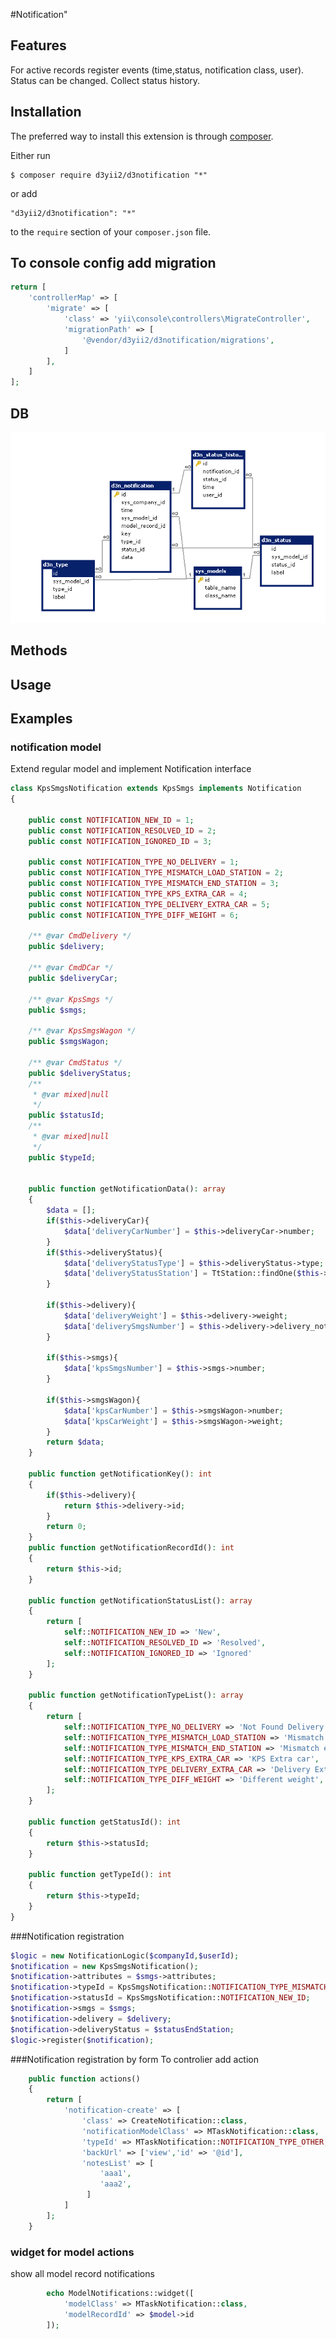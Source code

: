 #Notification"

## Features
For active records register events (time,status, notification class, user). Status can be changed.
Collect status history.  

## Installation

The preferred way to install this extension is through [composer](http://getcomposer.org/download/).

Either run

```
$ composer require d3yii2/d3notification "*"
```

or add

```
"d3yii2/d3notification": "*"
```

to the `require` section of your `composer.json` file.

## To console config add migration
```php
return [
    'controllerMap' => [
        'migrate' => [
            'class' => 'yii\console\controllers\MigrateController',
            'migrationPath' => [
                '@vendor/d3yii2/d3notification/migrations',
            ]
        ],
    ]
];   


```

## DB

![DB strukture](https://github.com/d3yii2/d3notification/blob/master/doc/DbSchema.png)

## Methods


## Usage

## Examples

### notification model

Extend regular model and implement Notification interface
```php
class KpsSmgsNotification extends KpsSmgs implements Notification
{

    public const NOTIFICATION_NEW_ID = 1;
    public const NOTIFICATION_RESOLVED_ID = 2;
    public const NOTIFICATION_IGNORED_ID = 3;

    public const NOTIFICATION_TYPE_NO_DELIVERY = 1;
    public const NOTIFICATION_TYPE_MISMATCH_LOAD_STATION = 2;
    public const NOTIFICATION_TYPE_MISMATCH_END_STATION = 3;
    public const NOTIFICATION_TYPE_KPS_EXTRA_CAR = 4;
    public const NOTIFICATION_TYPE_DELIVERY_EXTRA_CAR = 5;
    public const NOTIFICATION_TYPE_DIFF_WEIGHT = 6;

    /** @var CmdDelivery */
    public $delivery;

    /** @var CmdDCar */
    public $deliveryCar;

    /** @var KpsSmgs */
    public $smgs;

    /** @var KpsSmgsWagon */
    public $smgsWagon;

    /** @var CmdStatus */
    public $deliveryStatus;
    /**
     * @var mixed|null
     */
    public $statusId;
    /**
     * @var mixed|null
     */
    public $typeId;


    public function getNotificationData(): array
    {
        $data = [];
        if($this->deliveryCar){
            $data['deliveryCarNumber'] = $this->deliveryCar->number;
        }
        if($this->deliveryStatus){
            $data['deliveryStatusType'] = $this->deliveryStatus->type;
            $data['deliveryStatusStation'] = TtStation::findOne($this->deliveryStatus->station_id)->name_ru;
        }

        if($this->delivery){
            $data['deliveryWeight'] = $this->delivery->weight;
            $data['deliverySmgsNumber'] = $this->delivery->delivery_note;
        }

        if($this->smgs){
            $data['kpsSmgsNumber'] = $this->smgs->number;
        }

        if($this->smgsWagon){
            $data['kpsCarNumber'] = $this->smgsWagon->number;
            $data['kpsCarWeight'] = $this->smgsWagon->weight;
        }
        return $data;
    }

    public function getNotificationKey(): int
    {
        if($this->delivery){
            return $this->delivery->id;
        }
        return 0;
    }
    public function getNotificationRecordId(): int
    {
        return $this->id;
    }

    public function getNotificationStatusList(): array
    {
        return [
            self::NOTIFICATION_NEW_ID => 'New',
            self::NOTIFICATION_RESOLVED_ID => 'Resolved',
            self::NOTIFICATION_IGNORED_ID => 'Ignored'
        ];
    }

    public function getNotificationTypeList(): array
    {
        return [
            self::NOTIFICATION_TYPE_NO_DELIVERY => 'Not Found Delivery record',
            self::NOTIFICATION_TYPE_MISMATCH_LOAD_STATION => 'Mismatch load station',
            self::NOTIFICATION_TYPE_MISMATCH_END_STATION => 'Mismatch end station',
            self::NOTIFICATION_TYPE_KPS_EXTRA_CAR => 'KPS Extra car',
            self::NOTIFICATION_TYPE_DELIVERY_EXTRA_CAR => 'Delivery Extra Car',
            self::NOTIFICATION_TYPE_DIFF_WEIGHT => 'Different weight',
        ];
    }

    public function getStatusId(): int
    {
        return $this->statusId;
    }

    public function getTypeId(): int
    {
        return $this->typeId;
    }
}


```

###Notification registration
```php
$logic = new NotificationLogic($companyId,$userId);
$notification = new KpsSmgsNotification();
$notification->attributes = $smgs->attributes;
$notification->typeId = KpsSmgsNotification::NOTIFICATION_TYPE_MISMATCH_END_STATION;
$notification->statusId = KpsSmgsNotification::NOTIFICATION_NEW_ID;
$notification->smgs = $smgs;
$notification->delivery = $delivery;
$notification->deliveryStatus = $statusEndStation;
$logic->register($notification);
```

###Notification registration by  form
To controlier add action

```php 
    public function actions()
    {
        return [
            'notification-create' => [
                'class' => CreateNotification::class,
                'notificationModelClass' => MTaskNotification::class,
                'typeId' => MTaskNotification::NOTIFICATION_TYPE_OTHER,
                'backUrl' => ['view','id' => '@id'],
                'notesList' => [
                    'aaa1',
                    'aaa2',
                 ]
            ]
        ];
    }    
```

### widget for model actions
show all model record notifications
```php 
        echo ModelNotifications::widget([
            'modelClass' => MTaskNotification::class,
            'modelRecordId' => $model->id
        ]);
```